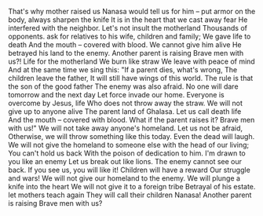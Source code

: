 That's why mother raised us Nanasa would tell us for him –
put armor on the body, always sharpen the knife
It is in the heart that we cast away fear He interfered with the neighbor.
Let's not insult the motherland Thousands of opponents.
ask for relatives to his wife, children and family;
We gave life to death And the mouth – covered with blood.
We cannot give him alive He betrayed his land to the enemy.
Another parent is raising Brave men with us?!
Life for the motherland We burn like straw
We leave with peace of mind And at the same time we sing this:
"If a parent dies, what's wrong, The children leave the father,
It will still have wings of this world.
The rule is that the son of the good father The enemy was also afraid.
No one will dare tomorrow and the next day Let force invade our home.
Everyone is overcome by Jesus, life Who does not throw away the straw.
We will not give up to anyone alive The parent land of Ghalasa.
Let us call death life And the mouth – covered with blood.
What if the parent raises it? Brave men with us!"
We will not take away anyone's homeland. Let us not be afraid,
Otherwise, we will throw something like this today. Even the dead will laugh.
We will not give the homeland to someone else with the head of our living;
You can't hold us back With the poison of dedication to him.
I'm drawn to you like an enemy Let us break out like lions.
The enemy cannot see our back. If you see us, you will like it!
Children will have a reward Our struggle and wars!
We will not give our homeland to the enemy. We will plunge a knife into the heart
We will not give it to a foreign tribe Betrayal of his estate.
let mothers teach again They will call their children Nanasa!
Another parent is raising Brave men with us?